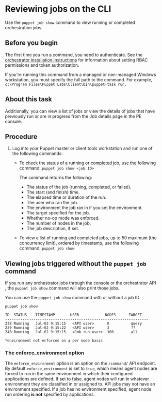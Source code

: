 # Reviewing jobs on the CLI

Use the `puppet job show` command to view running or completed orchestration jobs.

## Before you begin

The first time you run a command, you need to authenticate. See the [orchestrator installation instructions](configuring_puppet_orchestrator.md#) for information about setting RBAC permissions and token authorization.

If you're running this command from a managed or non-managed Windows workstation, you must specify the full path to the command. For example, `c:\Program Files\Puppet Labs\Client\bin\puppet-task run.`

## About this task

Additionally, you can view a list of jobs or view the details of jobs that have previously run or are in progress from the Job details page in the PE console.

## Procedure

1.  Log into your Puppet master or client tools workstation and run one of the following commands:

    -   To check the status of a running or completed job, use the following command: `puppet job show <job ID>`

        The command returns the following:

        -   The status of the job \(running, completed, or failed\).
        -   The start \(and finish\) time.
        -   The elapsed time or duration of the run.
        -   The user who ran the job.
        -   The environment the job ran in if you set the environment.
        -   The target specified for the job.
        -   Whether no-op mode was enforced.
        -   The number of nodes in the job.
        -   The job description, if set.
    -   To view a list of running and completed jobs, up to 50 maximum \(the concurrency limit\), ordered by timestamp, use the following command: `puppet job show`

## Viewing jobs triggered without the `puppet job` command

If you run any orchestrator jobs through the console or the orchestrator API , the `puppet job show` command will also print those jobs.

You can use the `puppet job show` command with or without a job ID.

```
puppet job show

ID  STATUS    TIMESTAMP       USER            NODES      TARGET
------------------------------------------------------------------
238 Running   Jul-02 9:15:15   <API user>      8          query
239 Running   Jul-02 9:15:22   <API user>      3          ??
240 Running   Jul-02 9:15:15   <Job run user>  100        all
   
*environment not enforced on a per node basis
```

### The enforce\_environment option

The `enforce_environment` option is an option on the `/command/` API endpoint. By default `enforce_environment` is set to `true`, which means agent nodes are forced to run in the same environment in which their configured applications are defined. If set to false, agent nodes will run in whatever environment they are classified in or assigned to. API jobs may not have an environment specified. If a job has no environment specified, agent node run ordering **is not** specified by applications.

